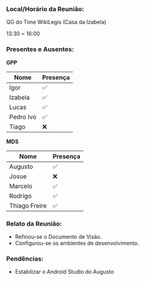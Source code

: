 ### Local/Horário da Reunião:

QG do Time WikiLegis (Casa da Izabela)

13:30  ~  16:00

### Presentes e Ausentes:
**GPP**

Nome      |   Presença
---       |    ---
Igor      |    :white_check_mark:
Izabela   |    :white_check_mark:
Lucas     |    :white_check_mark:
Pedro Ivo |    :white_check_mark:
Tiago     |    :x:

**MDS**

Nome      |   Presença
---       |    ---
Augusto   |    :white_check_mark:
Josue     |    :x:
Marcelo   |    :white_check_mark:
Rodrigo   |    :white_check_mark:
Thiago Freire|    :white_check_mark:

### Relato da Reunião:

* Refinou-se o Documento de Visão.
* Configurou-se os ambientes de desenvolvimento.

### Pendências:
* Estabilizar o Android Studio do Augusto
